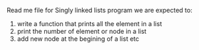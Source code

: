 Read me file for Singly linked lists program
we are expected to:
1. write a function that prints all the element in a list
2. print the number of element or node in a list
3. add new node at the begining of a list etc

